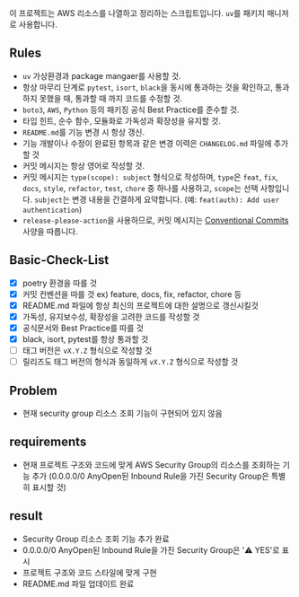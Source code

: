 이 프로젝트는 AWS 리소스를 나열하고 정리하는 스크립트입니다. `uv`를 패키지 매니저로 사용합니다.

## Rules

- `uv` 가상환경과 package mangaer를 사용할 것.
- 항상 마무리 단계로 `pytest`, `isort`, `black`을 동시에 통과하는 것을 확인하고, 통과하지 못했을 때, 통과할 때 까지 코드를 수정할 것.
- `boto3`, `AWS`, `Python` 등의 패키징 공식 Best Practice를 준수할 것.
- 타입 힌트, 순수 함수, 모듈화로 가독성과 확장성을 유지할 것.
- `README.md`를 기능 변경 시 항상 갱신.
- 기능 개발이나 수정이 완료된 항목과 같은 변경 이력은 `CHANGELOG.md` 파일에 추가할 것
- 커밋 메시지는 항상 영어로 작성할 것.
- 커밋 메시지는 `type(scope): subject` 형식으로 작성하며, `type`은 `feat`, `fix`, `docs`, `style`, `refactor`, `test`, `chore` 중 하나를 사용하고, `scope`는 선택 사항입니다. `subject`는 변경 내용을 간결하게 요약합니다. (예: `feat(auth): Add user authentication`)
- `release-please-action`을 사용하므로, 커밋 메시지는 [Conventional Commits](https://www.conventionalcommits.org/en/v1.0.0/) 사양을 따릅니다.

## Basic-Check-List

- [x] poetry 환경을 따를 것
- [x] 커밋 컨벤션을 따를 것 ex) feature, docs, fix, refactor, chore 등
- [x] README.md 파일에 항상 최신의 프로젝트에 대한 설명으로 갱신시킬것
- [x] 가독성, 유지보수성, 확장성을 고려한 코드를 작성할 것
- [x] 공식문서와 Best Practice를 따를 것
- [x] black, isort, pytest를 항상 통과할 것
- [ ] 태그 버전은 `vX.Y.Z` 형식으로 작성할 것
- [ ] 릴리즈도 태그 버전의 형식과 동일하게 `vX.Y.Z` 형식으로 작성할 것

## Problem

- 현재 security group 리소스 조회 기능이 구현되어 있지 않음

## requirements

- 현재 프로젝트 구조와 코드에 맞게 AWS Security Group의 리소스를 조회하는 기능 추가 (0.0.0.0/0 AnyOpen된 Inbound Rule을 가진 Security Group은 특별히 표시할 것)

## result

- Security Group 리소스 조회 기능 추가 완료
- 0.0.0.0/0 AnyOpen된 Inbound Rule을 가진 Security Group은 '⚠️ YES'로 표시
- 프로젝트 구조와 코드 스타일에 맞게 구현
- README.md 파일 업데이트 완료